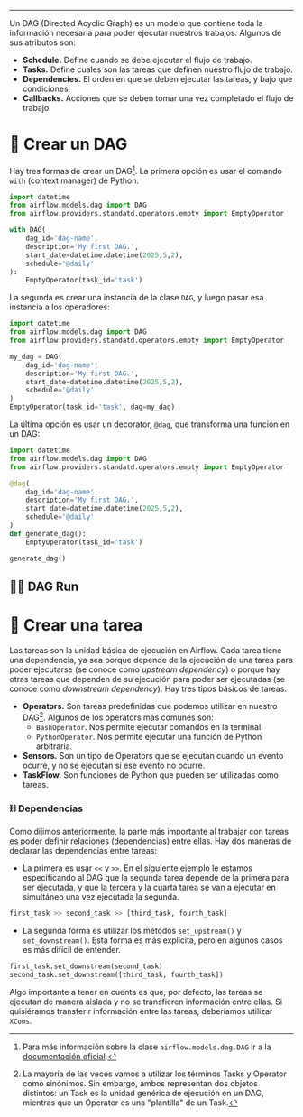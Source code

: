 ***
Un DAG (Directed Acyclic Graph) es un modelo que contiene toda la información necesaria para poder ejecutar nuestros trabajos.
Algunos de sus atributos son:
- **Schedule.** Define cuando se debe ejecutar el flujo de trabajo.
- **Tasks.** Define cuales son las tareas que definen nuestro flujo de trabajo.
- **Dependencies.** El orden en que se deben ejecutar las tareas, y bajo que condiciones.
- **Callbacks.** Acciones que se deben tomar una vez completado el flujo de trabajo.

# 🔨 Crear un DAG

Hay tres formas de crear un DAG[^1]. La primera opción es usar el comando `with` (context manager) de Python:
```python
import datetime
from airflow.models.dag import DAG
from airflow.providers.standatd.operators.empty import EmptyOperator

with DAG(
	dag_id='dag-name',
	description='My first DAG.',
	start_date=datetime.datetime(2025,5,2),
	schedule='@daily'
):
	EmptyOperator(task_id='task')
```

La segunda es crear una instancia de la clase `DAG`, y luego pasar esa instancia a los operadores:
```python
import datetime
from airflow.models.dag import DAG
from airflow.providers.standatd.operators.empty import EmptyOperator

my_dag = DAG(
	dag_id='dag-name',
	description='My first DAG.',
	start_date=datetime.datetime(2025,5,2),
	schedule='@daily'
)
EmptyOperator(task_id='task', dag=my_dag)
```

La última opción es usar un decorator, `@dag`, que transforma una función en un DAG:
```python
import datetime
from airflow.models.dag import DAG
from airflow.providers.standatd.operators.empty import EmptyOperator

@dag(
	dag_id='dag-name',
	description='My first DAG.',
	start_date=datetime.datetime(2025,5,2), 
	schedule='@daily'
)
def generate_dag():
	EmptyOperator(task_id='task')

generate_dag()
```

## 🏃🏼 DAG Run



# 🔨 Crear una tarea

Las tareas son la unidad básica de ejecución en Airflow. Cada tarea tiene una dependencia, ya sea porque depende de la ejecución de una tarea para poder ejecutarse (se conoce como *upstream dependency*) o porque hay otras tareas que dependen de su ejecución para poder ser ejecutadas (se conoce como *downstream dependency*).
Hay tres tipos básicos de tareas:
- **Operators.** Son tareas predefinidas que podemos utilizar en nuestro DAG[^2]. Algunos de los operators más comunes son:
	- `BashOperator`. Nos permite ejecutar comandos en la terminal.
	- `PythonOperator`. Nos permite ejecutar una función de Python arbitraria.
- **Sensors.** Son un tipo de Operators que se ejecutan cuando un evento ocurre, y no se ejecutan si ese evento no ocurre.
- **TaskFlow.** Son funciones de Python que pueden ser utilizadas como tareas. 

### ⛓️ Dependencias

Como dijimos anteriormente, la parte más importante al trabajar con tareas es poder definir relaciones (dependencias) entre ellas.
Hay dos maneras de declarar las dependencias entre tareas:
- La primera es usar `<<` y `>>`. En el siguiente ejemplo le estamos especificando al DAG que la segunda tarea depende de la primera para ser ejecutada, y que la tercera y la cuarta tarea se van a ejecutar en simultáneo una vez ejecutada la segunda.
```python
first_task >> second_task >> [third_task, fourth_task]
```
- La segunda forma es utilizar los métodos `set_upstream()` y `set_downstream()`. Esta forma es más explícita, pero en algunos casos es más difícil de entender.
```python
first_task.set_downstream(second_task)
second_task.set_downstream([third_task, fourth_task])
```

Algo importante a tener en cuenta es que, por defecto, las tareas se ejecutan de manera aislada y no se transfieren información entre ellas. Si quisiéramos transferir información entre las tareas, deberíamos utilizar `XComs`.

[^1]: Para más información sobre la clase `airflow.models.dag.DAG` ir a la [documentación oficial](https://airflow.apache.org/docs/apache-airflow/2.1.1/_api/airflow/models/dag/index.html).
[^2]: La mayoría de las veces vamos a utilizar los términos Tasks y Operator como sinónimos. Sin embargo, ambos representan dos objetos distintos: un Task es la unidad genérica de ejecución en un DAG, mientras que un Operator es una "plantilla" de un Task.